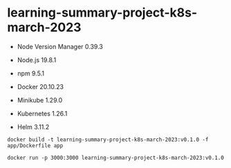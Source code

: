# learning-summary-project-k8s-march-2023

- Node Version Manager 0.39.3
- Node.js 19.8.1
- npm 9.5.1

- Docker 20.10.23
- Minikube 1.29.0
- Kubernetes 1.26.1
- Helm 3.11.2


```
docker build -t learning-summary-project-k8s-march-2023:v0.1.0 -f app/Dockerfile app
```

```
docker run -p 3000:3000 learning-summary-project-k8s-march-2023:v0.1.0 
```
